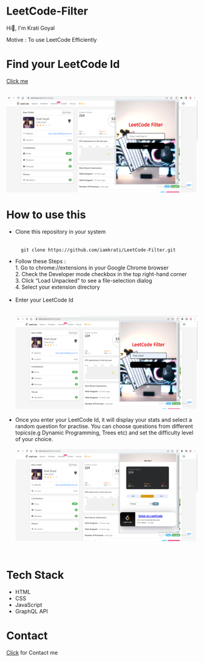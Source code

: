 # LeetCode-Filter

Hi👋, I'm Krati Goyal

Motive : To use LeetCode Efficiently

# Find your LeetCode Id

<a href="https://leetcode.com/profile/account/">Click me</a>
<br/>

<br/>

<img src="first.png">

# How to use this

<ul>
  <li> Clone this repository in your system </li>
  <br/>
  
      git clone https://github.com/iamkrati/LeetCode-Filter.git
  
  
  <li> Follow these Steps : <br/>
    1. Go to chrome://extensions in your Google Chrome browser <br/>
    2. Check the Developer mode checkbox in the top right-hand corner <br/>
    3. Click “Load Unpacked” to see a file-selection dialog <br/>
    4. Select your extension directory
  </li><br/>
  <li>
    Enter your LeetCode Id <br/>
    <br/>

<br/>

   <img src="second.png">
  </li><br/>
  <li>
    Once you enter your LeetCode Id, it will display your stats and select a random question for practise. You can choose questions from different topics(e.g Dynamic Programming, Trees etc) and set the difficulty level of your choice.
    <br/><br/>
    <img src="third.png">
  </li>
 </ul> 
 <br>
 
 # Tech Stack
 
 <ul>
 <li> HTML </li>
 <li> CSS </li>
 <li> JavaScript </li>
 <li> GraphQL API </li>
 </ul>
 
 # Contact
 
 <a href="https://iamkrati.github.io/Krati-sPortfolio/">Click</a> for Contact me

  

